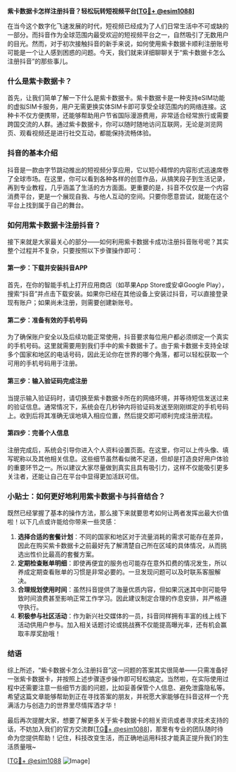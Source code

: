 **紫卡数据卡怎样注册抖音？轻松玩转短视频平台[[TG💪+ @esim1088](https://t.me/s/esim1088)]**

在当今这个数字化飞速发展的时代，短视频已经成为了人们日常生活中不可或缺的一部分。而抖音作为全球范围内最受欢迎的短视频平台之一，自然吸引了无数用户的目光。然而，对于初次接触抖音的新手来说，如何使用紫卡数据卡顺利注册账号可能是一个让人感到困惑的问题。今天，我们就来详细聊聊关于“紫卡数据卡怎么注册抖音”的那些事儿。

### 什么是紫卡数据卡？

首先，让我们简单了解一下什么是紫卡数据卡。紫卡数据卡是一种支持eSIM功能的虚拟SIM卡服务，用户无需更换实体SIM卡即可享受全球范围内的网络连接。这种卡不仅方便携带，还能够帮助用户节省国际漫游费用，非常适合经常旅行或需要跨国交流的人群。通过紫卡数据卡，你可以随时随地访问互联网，无论是浏览网页、观看视频还是进行社交互动，都能保持流畅体验。

### 抖音的基本介绍

抖音是一款由字节跳动推出的短视频分享应用，它以短小精悍的内容形式迅速席卷了全球市场。在这里，你可以看到各种各样的创意作品，从搞笑段子到生活记录，再到专业教程，几乎涵盖了生活的方方面面。更重要的是，抖音不仅仅是一个内容消费平台，更是一个展现自我、与他人互动的空间。只要你愿意尝试，就能在这个平台上找到属于自己的舞台。

### 如何用紫卡数据卡注册抖音？

接下来就是大家最关心的部分——如何利用紫卡数据卡成功注册抖音账号呢？其实整个过程并不复杂，只要按照以下步骤操作即可：

#### 第一步：下载并安装抖音APP

首先，在你的智能手机上打开应用商店（如苹果App Store或安卓Google Play），搜索“抖音”并点击下载安装。如果你已经在其他设备上安装过抖音，可以直接登录现有账户；如果尚未注册，则需要创建新账号。

#### 第二步：准备有效的手机号码

为了确保账户安全以及后续功能正常使用，抖音要求每位用户都必须绑定一个真实的手机号码。这里就需要用到我们手中的紫卡数据卡了。由于紫卡数据卡支持全球多个国家和地区的电话号码，因此无论你在世界的哪个角落，都可以轻松获取一个可用的手机号码用于注册。

#### 第三步：输入验证码完成注册

当提示输入验证码时，请切换至紫卡数据卡所在的网络环境，并等待短信发送过来的验证信息。通常情况下，系统会在几秒钟内将验证码发送至刚刚绑定的手机号码上。收到后将其准确无误地填入相应位置，然后提交即可顺利完成注册流程。

#### 第四步：完善个人信息

注册完成后，系统会引导你进入个人资料设置页面。在这里，你可以上传头像、填写昵称以及其他相关信息。这些细节虽然看似微不足道，但却是打造良好用户体验的重要环节之一。所以建议大家尽量做到真实且具有吸引力，这样不仅能吸引更多关注者，还能让自己在平台中显得更加活跃可信。

### 小贴士：如何更好地利用紫卡数据卡与抖音结合？

既然已经掌握了基本的操作方法，那么接下来就要思考如何让两者发挥出最大价值啦！以下几点或许能给你带来一些灵感：

1. **选择合适的套餐计划**：不同的国家和地区对于流量消耗的需求可能存在差异，因此在购买紫卡数据卡之前最好先了解清楚自己所在区域的具体情况，从而挑选出性价比最高的套餐方案。
2. **定期检查账单明细**：即使再便宜的服务也可能存在意外扣费的情况发生，所以养成定期查看账单的习惯是非常必要的。一旦发现问题可以及时联系客服解决。
3. **合理规划使用时间**：虽然抖音提供了海量优质内容，但如果沉迷其中则可能导致时间浪费甚至影响正常工作学习。因此建议制定合理的作息安排，并严格遵守执行。
4. **积极参与社区活动**：作为新兴社交媒体的一员，抖音同样拥有丰富的线上线下活动供用户参与。加入相关话题讨论或挑战赛不仅能提高曝光率，还有机会赢取丰厚奖励哦！

### 结语

综上所述，“紫卡数据卡怎么注册抖音”这一问题的答案其实很简单——只需准备好一张紫卡数据卡，并按照上述步骤逐步操作即可轻松搞定。当然啦，在实际使用过程中还需要注意一些细节方面的问题，比如妥善保管个人信息、避免泄露隐私等。希望这篇文章能够帮助到正在寻找答案的朋友，并祝愿大家能够在抖音这样一个充满活力与创造力的世界里尽情挥洒才华！

最后再次提醒大家，想要了解更多关于紫卡数据卡的相关资讯或者寻求技术支持的话，不妨加入我们的官方交流群[[TG💪+ @esim1088](https://t.me/s/esim1088)]，那里有专业的团队随时待命为您提供帮助！记住，科技改变生活，而正确地运用科技才能真正提升我们的生活质量哦~

[[TG💪+ @esim1088](https://t.me/s/esim1088) ![Image](https://i.postimg.cc/4NQfJmqS/Snipaste-2025-05-13-00-14-12.png)]